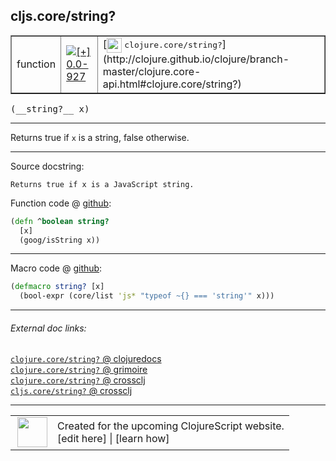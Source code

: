 ## cljs.core/string?



 <table border="1">
<tr>
<td>function</td>
<td><a href="https://github.com/cljsinfo/cljs-api-docs/tree/0.0-927"><img valign="middle" alt="[+] 0.0-927" title="Added in 0.0-927" src="https://img.shields.io/badge/+-0.0--927-lightgrey.svg"></a> </td>
<td>
[<img height="24px" valign="middle" src="http://i.imgur.com/1GjPKvB.png"> <samp>clojure.core/string?</samp>](http://clojure.github.io/clojure/branch-master/clojure.core-api.html#clojure.core/string?)
</td>
</tr>
</table>


 <samp>
(__string?__ x)<br>
</samp>

---

Returns true if `x` is a string, false otherwise.

---




Source docstring:

```
Returns true if x is a JavaScript string.
```


Function code @ [github](https://github.com/clojure/clojurescript/blob/r3115/src/cljs/cljs/core.cljs#L180-L183):

```clj
(defn ^boolean string?
  [x]
  (goog/isString x))
```

<!--
Repo - tag - source tree - lines:

 <pre>
clojurescript @ r3115
└── src
    └── cljs
        └── cljs
            └── <ins>[core.cljs:180-183](https://github.com/clojure/clojurescript/blob/r3115/src/cljs/cljs/core.cljs#L180-L183)</ins>
</pre>

-->

---

Macro code @ [github](https://github.com/clojure/clojurescript/blob/r3115/src/clj/cljs/core.clj#L320-L321):

```clj
(defmacro string? [x]
  (bool-expr (core/list 'js* "typeof ~{} === 'string'" x)))
```

<!--
Repo - tag - source tree - lines:

 <pre>
clojurescript @ r3115
└── src
    └── clj
        └── cljs
            └── <ins>[core.clj:320-321](https://github.com/clojure/clojurescript/blob/r3115/src/clj/cljs/core.clj#L320-L321)</ins>
</pre>
-->

---


###### External doc links:

[`clojure.core/string?` @ clojuredocs](http://clojuredocs.org/clojure.core/string_q)<br>
[`clojure.core/string?` @ grimoire](http://conj.io/store/v1/org.clojure/clojure/1.7.0-beta3/clj/clojure.core/string%3F/)<br>
[`clojure.core/string?` @ crossclj](http://crossclj.info/fun/clojure.core/string%3F.html)<br>
[`cljs.core/string?` @ crossclj](http://crossclj.info/fun/cljs.core.cljs/string%3F.html)<br>

---

 <table>
<tr><td>
<img valign="middle" align="right" width="48px" src="http://i.imgur.com/Hi20huC.png">
</td><td>
Created for the upcoming ClojureScript website.<br>
[edit here] | [learn how]
</td></tr></table>

[edit here]:https://github.com/cljsinfo/cljs-api-docs/blob/master/cljsdoc/cljs.core_stringQMARK.cljsdoc
[learn how]:https://github.com/cljsinfo/cljs-api-docs/wiki/cljsdoc-files

<!--

This information was too distracting to show to readers, but I'll leave it
commented here since it is helpful to:

- pretty-print the data used to generate this document
- and show how to retrieve that data



The API data for this symbol:

```clj
{:description "Returns true if `x` is a string, false otherwise.",
 :return-type boolean,
 :ns "cljs.core",
 :name "string?",
 :signature ["[x]"],
 :history [["+" "0.0-927"]],
 :type "function",
 :full-name-encode "cljs.core_stringQMARK",
 :source {:code "(defn ^boolean string?\n  [x]\n  (goog/isString x))",
          :title "Function code",
          :repo "clojurescript",
          :tag "r3115",
          :filename "src/cljs/cljs/core.cljs",
          :lines [180 183]},
 :extra-sources [{:code "(defmacro string? [x]\n  (bool-expr (core/list 'js* \"typeof ~{} === 'string'\" x)))",
                  :title "Macro code",
                  :repo "clojurescript",
                  :tag "r3115",
                  :filename "src/clj/cljs/core.clj",
                  :lines [320 321]}],
 :full-name "cljs.core/string?",
 :clj-symbol "clojure.core/string?",
 :docstring "Returns true if x is a JavaScript string."}

```

Retrieve the API data for this symbol:

```clj
;; from Clojure REPL
(require '[clojure.edn :as edn])
(-> (slurp "https://raw.githubusercontent.com/cljsinfo/cljs-api-docs/catalog/cljs-api.edn")
    (edn/read-string)
    (get-in [:symbols "cljs.core/string?"]))
```

-->
